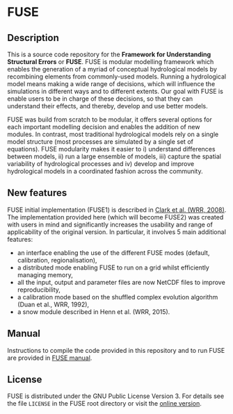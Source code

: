# FUSE

## Description

This is a source code repository for the **Framework for Understanding Structural Errors** or **FUSE**. FUSE is modular modelling framework which enables the generation of a myriad of conceptual hydrological models by recombining elements from commonly-used models. Running a hydrological model means making a wide range of decisions, which will influence the simulations in different ways and to different extents. Our goal with FUSE is enable users to be in charge of these decisions, so that they can understand their effects, and thereby, develop and use better models.

FUSE was build from scratch to be modular, it offers several options for each important modelling decision and enables the addition of new modules. In contrast, most traditional hydrological models rely on a single model structure (most processes are simulated by a single set of equations). FUSE modularity makes it easier to i) understand differences between models, ii) run a large ensemble of models, iii) capture the spatial variability of hydrological processes and iv) develop and improve hydrological models in a coordinated fashion across the community.

## New features

FUSE initial implementation (FUSE1) is described in [Clark et al. (WRR, 2008)](http://dx.doi.org/10.1029/2007WR006735). The implementation provided here (which will become FUSE2) was created with users in mind and significantly increases the usability and range of applicability of the original version. In particular, it involves 5 main additional features:

- an interface enabling the use of the different FUSE modes (default, calibration, regionalisation),
- a distributed mode enabling FUSE to run on a grid whilst efficiently managing memory,
- all the input, output and parameter files are now NetCDF files to improve reproducibility,
- a calibration mode based on the shuffled complex evolution algorithm (Duan et al., WRR, 1992),
- a snow module described in Henn et al. (WRR, 2015).

## Manual

Instructions to compile the code provided in this repository and to run FUSE are provided in [FUSE manual](https://naddor.github.io/fuse/).

## License
FUSE is distributed under the GNU Public License Version 3. For details see the file `LICENSE` in the FUSE root directory or visit the [online version](http://www.gnu.org/licenses/gpl-3.0.html).
